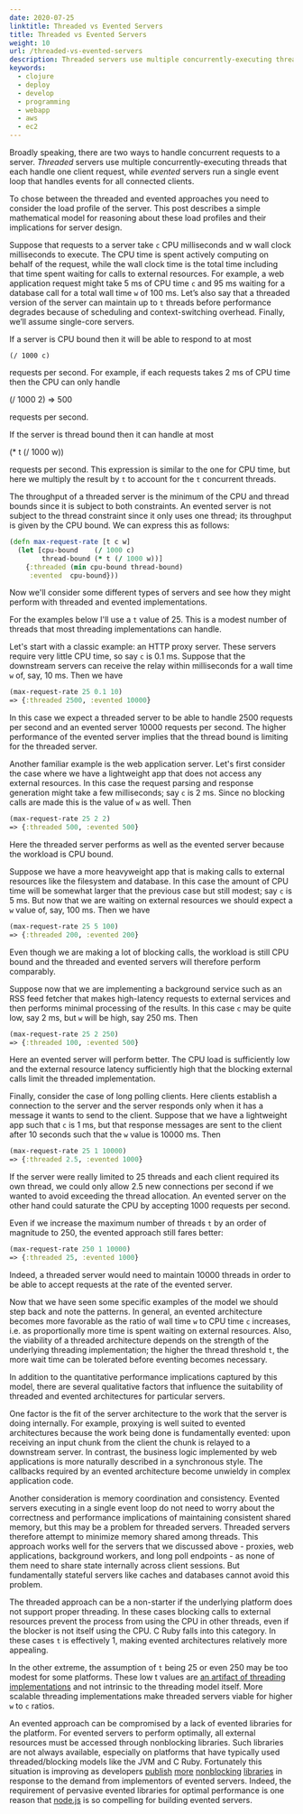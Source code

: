 ```yaml
---
date: 2020-07-25
linktitle: Threaded vs Evented Servers
title: Threaded vs Evented Servers
weight: 10
url: /threaded-vs-evented-servers
description: Threaded servers use multiple concurrently-executing threads that each handle one client request, while evented servers run a single event loop that handles events for all connected clients.
keywords:
  - clojure
  - deploy
  - develop
  - programming
  - webapp
  - aws
  - ec2
---
```

<meta property="og:image" content="https://tutswiki.com/img/tutswiki-logo.png"/>
<meta name="twitter:card" content="summary" />
<meta name="twitter:title" content="Threaded vs Evented Servers" />
<meta name=”twitter:description” content="Threaded servers use multiple concurrently-executing threads that each handle one client request, while evented servers run a single event loop that handles events for all connected clients." />

Broadly speaking, there are two ways to handle concurrent requests to a server. *Threaded* servers use multiple concurrently-executing threads that each handle one client request, while *evented* servers run a single event loop that handles events for all connected clients.

To chose between the threaded and evented approaches you need to consider the load profile of the server. This post describes a simple mathematical model for reasoning about these load profiles and their implications for server design.

Suppose that requests to a server take `c` CPU milliseconds and w wall clock milliseconds to execute. The CPU time is spent actively computing on behalf of the request, while the wall clock time is the total time including that time spent waiting for calls to external resources. For example, a web application request might take 5 ms of CPU time `c` and 95 ms waiting for a database call for a total wall time `w` of 100 ms. Let’s also say that a threaded version of the server can maintain up to `t` threads before performance degrades because of scheduling and context-switching overhead. Finally, we’ll assume single-core servers.

If a server is CPU bound then it will be able to respond to at most

```
(/ 1000 c)
```

requests per second. For example, if each requests takes 2 ms of CPU time then the CPU can only handle

(/ 1000 2)
=> 500

requests per second.

If the server is thread bound then it can handle at most

(* t (/ 1000 w))

requests per second. This expression is similar to the one for CPU time, but here we multiply the result by `t` to account for the `t` concurrent threads.

<script async src="https://pagead2.googlesyndication.com/pagead/js/adsbygoogle.js"></script>
<ins class="adsbygoogle"
     style="display:block; text-align:center;"
     data-ad-layout="in-article"
     data-ad-format="fluid"
     data-ad-client="ca-pub-9878675755379402"
     data-ad-slot="5842766387"></ins>
<script>
     (adsbygoogle = window.adsbygoogle || []).push({});
</script>

The throughput of a threaded server is the minimum of the CPU and thread bounds since it is subject to both constraints. An evented server is not subject to the thread constraint since it only uses one thread; its throughput is given by the CPU bound. We can express this as follows:

```clojure
(defn max-request-rate [t c w]
  (let [cpu-bound    (/ 1000 c)
        thread-bound (* t (/ 1000 w))]
    {:threaded (min cpu-bound thread-bound)
     :evented  cpu-bound}))
```

Now we'll consider some different types of servers and see how they might perform with threaded and evented implementations.

For the examples below I'll use a `t` value of 25. This is a modest number of threads that most threading implementations can handle.

Let's start with a classic example: an HTTP proxy server. These servers require very little CPU time, so say `c` is 0.1 ms. Suppose that the downstream servers can receive the relay within milliseconds for a wall time `w` of, say, 10 ms. Then we have

```clojure
(max-request-rate 25 0.1 10)
=> {:threaded 2500, :evented 10000}
```

In this case we expect a threaded server to be able to handle 2500 requests per second and an evented server 10000 requests per second. The higher performance of the evented server implies that the thread bound is limiting for the threaded server.

Another familiar example is the web application server. Let's first consider the case where we have a lightweight app that does not access any external resources. In this case the request parsing and response generation might take a few milliseconds; say `c` is 2 ms. Since no blocking calls are made this is the value of `w` as well. Then

```clojure
(max-request-rate 25 2 2)
=> {:threaded 500, :evented 500}
```

Here the threaded server performs as well as the evented server because the workload is CPU bound.

Suppose we have a more heavyweight app that is making calls to external resources like the filesystem and database. In this case the amount of CPU time will be somewhat larger that the previous case but still modest; say `c` is 5 ms. But now that we are waiting on external resources we should expect a `w` value of, say, 100 ms. Then we have

```clojure
(max-request-rate 25 5 100)
=> {:threaded 200, :evented 200}
```

Even though we are making a lot of blocking calls, the workload is still CPU bound and the threaded and evented servers will therefore perform comparably.

Suppose now that we are implementing a background service such as an RSS feed fetcher that makes high-latency requests to external services and then performs minimal processing of the results. In this case `c` may be quite low, say 2 ms, but `w` will be high, say 250 ms. Then

```clojure
(max-request-rate 25 2 250)
=> {:threaded 100, :evented 500}
```

Here an evented server will perform better. The CPU load is sufficiently low and the external resource latency sufficiently high that the blocking external calls limit the threaded implementation.

Finally, consider the case of long polling clients. Here clients establish a connection to the server and the server responds only when it has a message it wants to send to the client. Suppose that we have a lightweight app such that `c` is 1 ms, but that response messages are sent to the client after 10 seconds such that the `w` value is 10000 ms. Then

```clojure
(max-request-rate 25 1 10000)
=> {:threaded 2.5, :evented 1000}
```

If the server were really limited to 25 threads and each client required its own thread, we could only allow 2.5 new connections per second if we wanted to avoid exceeding the thread allocation. An evented server on the other hand could saturate the CPU by accepting 1000 requests per second.

Even if we increase the maximum number of threads `t` by an order of magnitude to 250, the evented approach still fares better:

```clojure
(max-request-rate 250 1 10000)
=> {:threaded 25, :evented 1000}
```

Indeed, a threaded server would need to maintain 10000 threads in order to be able to accept requests at the rate of the evented server.

Now that we have seen some specific examples of the model we should step back and note the patterns. In general, an evented architecture becomes more favorable as the ratio of wall time `w` to CPU time `c` increases, i.e. as proportionally more time is spent waiting on external resources. Also, the viability of a threaded architecture depends on the strength of the underlying threading implementation; the higher the thread threshold `t`, the more wait time can be tolerated before eventing becomes necessary.

In addition to the quantitative performance implications captured by this model, there are several qualitative factors that influence the suitability of threaded and evented architectures for particular servers.

One factor is the fit of the server architecture to the work that the server is doing internally. For example, proxying is well suited to evented architectures because the work being done is fundamentally evented: upon receiving an input chunk from the client the chunk is relayed to a downstream server. In contrast, the business logic implemented by web applications is more naturally described in a synchronous style. The callbacks required by an evented architecture become unwieldy in complex application code.

Another consideration is memory coordination and consistency. Evented servers executing in a single event loop do not need to worry about the correctness and performance implications of maintaining consistent shared memory, but this may be a problem for threaded servers. Threaded servers therefore attempt to minimize memory shared among threads. This approach works well for the servers that we discussed above - proxies, web applications, background workers, and long poll endpoints - as none of them need to share state internally across client sessions. But fundamentally stateful servers like caches and databases cannot avoid this problem.

The threaded approach can be a non-starter if the underlying platform does not support proper threading. In these cases blocking calls to external resources prevent the process from using the CPU in other threads, even if the blocker is not itself using the CPU. C Ruby falls into this category. In these cases `t` is effectively 1, making evented architectures relatively more appealing.

In the other extreme, the assumption of `t` being 25 or even 250 may be too modest for some platforms. These low t values are [an artifact of threading implementations](http://www.usenix.org/events/hotos03/tech/full_papers/vonbehren/vonbehren_html/index.html) and not intrinsic to the threading model itself. More scalable threading implementations make threaded servers viable for higher `w` to `c` ratios.

An evented approach can be compromised by a lack of evented libraries for the platform. For evented servers to perform optimally, all external resources must be accessed through nonblocking libraries. Such libraries are not always available, especially on platforms that have typically used threaded/blocking models like the JVM and C Ruby. Fortunately this situation is improving as developers [publish](https://netty.io/) [more](https://github.com/AsyncHttpClient/async-http-client) [nonblocking](http://rubyeventmachine.com/) [libraries](https://github.com/igrigorik/em-http-request) in response to the demand from implementors of evented servers. Indeed, the requirement of pervasive evented libraries for optimal performance is one reason that [node.js](https://nodejs.org/en/) is so compelling for building evented servers.

<script async src="https://pagead2.googlesyndication.com/pagead/js/adsbygoogle.js"></script>
<ins class="adsbygoogle"
     style="display:block; text-align:center;"
     data-ad-layout="in-article"
     data-ad-format="fluid"
     data-ad-client="ca-pub-9878675755379402"
     data-ad-slot="5842766387"></ins>
<script>
     (adsbygoogle = window.adsbygoogle || []).push({});
</script>

